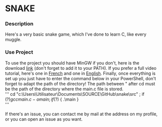# SNAKE

### Description
Here's a very basic snake game, which I've done to learn C, like every muggle. 

### Use Project
To use the project you should have MinGW if you don't, here is the download [link](https://sourceforge.net/projects/mingw/) (don't forget to add it to your PATH). If you prefer a full video tutorial, here's one in [French](https://youtu.be/kG1c8ZOb6rM) and one in [English](https://youtu.be/sXW2VLrQ3Bs).
Finally, once everything is set up you just have to enter the command below in your PowerShell, don't forget to adapt the path of the directory! The path between " after cd must be the path of the directory where the main.c file is stored.  
'''
 cd "c:\Users\Utilisateur\Documents\SOURCE\GitHub\snake\src\" 
; if ($?) { gcc main.c -o main } ; if ($?) { .\main }  
'''

If there's an issue, you can contact me by mail at the address on my profile, or you can open an issue as you want.